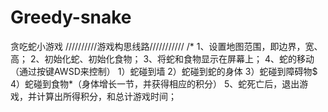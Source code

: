 # Greedy-snake
贪吃蛇小游戏
//////////游戏构思线路///////////
/*
1、设置地图范围，即边界，宽、高；
2、初始化蛇、初始化食物；
3、将蛇和食物显示在屏幕上；
4、蛇的移动（通过按键AWSD来控制）
	1）蛇碰到墙
	2）蛇碰到蛇的身体
	3）蛇碰到障碍物$
	4）蛇碰到食物*（身体增长一节，并获得相应的积分）
5、蛇死亡后，退出游戏，并计算出所得积分，和总计游戏时间；
